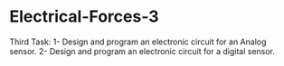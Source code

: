# Electrical-Forces-3

Third Task:
1- Design and program an electronic circuit for an Analog sensor.
2- Design and program an electronic circuit for a digital sensor.
